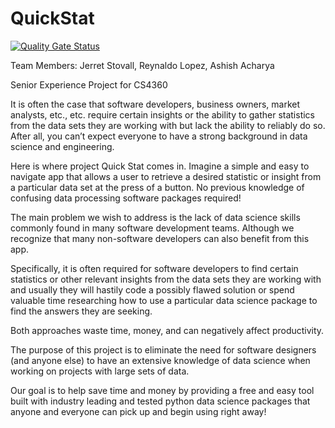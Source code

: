 # QuickStat

[![Quality Gate Status](https://sonarcloud.io/api/project_badges/measure?project=TheGerbilvonSteuben_QuickStat&metric=alert_status)](https://sonarcloud.io/summary/new_code?id=TheGerbilvonSteuben_QuickStat)

Team Members: Jerret Stovall, Reynaldo Lopez, Ashish Acharya

Senior Experience Project for CS4360

It is often the case that software developers, business owners, market analysts, etc., etc. require certain insights or the ability to gather statistics from the data sets they are working with but lack the ability to reliably do so. After all, you can’t expect everyone to have a strong background in data science and engineering.

Here is where project Quick Stat comes in. Imagine a simple and easy to navigate app that allows a user to retrieve a desired statistic or insight from a particular data set at the press of a button. No previous knowledge of confusing data processing software packages required!

The main problem we wish to address is the lack of data science skills commonly found in many software development teams. Although we recognize that many non-software developers can also benefit from this app.

Specifically, it is often required for software developers to find certain statistics or other relevant insights from the data sets they are working with and usually they will hastily code a possibly flawed solution or spend valuable time researching how to use a particular data science package to find the answers they are seeking.

Both approaches waste time, money, and can negatively affect productivity.

The purpose of this project is to eliminate the need for software designers (and anyone else) to have an extensive knowledge of data science when working on projects with large sets of data.

Our goal is to help save time and money by providing a free and easy tool built with industry leading and tested python data science packages that anyone and everyone can pick up and begin using right away!

